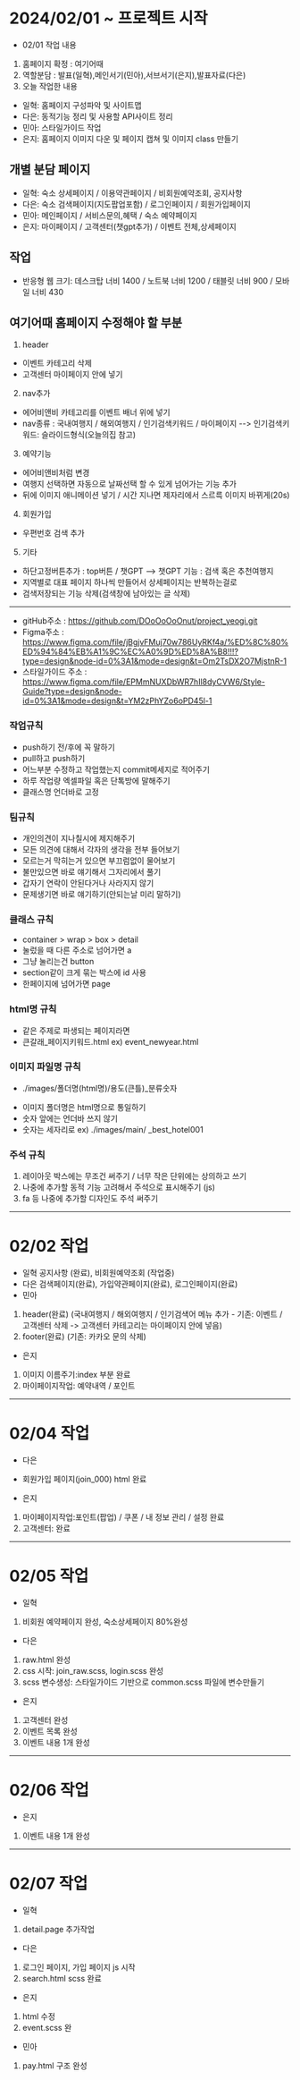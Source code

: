 # 2024/02/01 ~ 프로젝트 시작
* 02/01 작업 내용
1. 홈페이지 확정 : 여기어때
2. 역할분담 : 발표(일혁),메인서기(민아),서브서기(은지),발표자료(다은)
3. 오늘 작업한 내용
- 일혁: 홈페이지 구성파악 및 사이트맵
- 다은: 동적기능 정리 및 사용할 API사이트 정리
- 민아: 스타일가이드 작업
- 은지: 홈페이지 이미지 다운 및 페이지 캡쳐 및 이미지 class 만들기

## 개별 분담 페이지
- 일혁: 숙소 상세페이지 / 이용약관페이지 / 비회원예약조회, 공지사항
- 다은: 숙소 검색페이지(지도팝업포함) / 로그인페이지 / 회원가입페이지
- 민아: 메인페이지 / 서비스문의,혜택 / 숙소 예약페이지
- 은지: 마이페이지 / 고객센터(챗gpt추가) / 이벤트 전체,상세페이지

## 작업
- 반응형 웹 크기: 데스크탑 너비 1400 / 노트북 너비 1200 / 태블릿 너비 900 / 모바일 너비 430

## 여기어때 홈페이지 수정해야 할 부분
1. header
- 이벤트 카테고리 삭제
- 고객센터 마이페이지 안에 넣기

2. nav추가
- 에어비앤비 카테고리를 이벤트 배너 위에 넣기
- nav종류 : 국내여행지 / 해외여행지 / 인기검색키워드 / 마이페이지
--> 인기검색키워드: 슬라이드형식(오늘의집 참고)

3. 예약기능
- 에어비앤비처럼 변경
- 여행지 선택하면 자동으로 날짜선택 할 수 있게 넘어가는 기능 추가
- 뒤에 이미지 애니메이션 넣기 / 시간 지나면 제자리에서 스르륵 이미지 바뀌게(20s)

4. 회원가입
- 우편번호 검색 추가

5. 기타
- 하단고정버튼추가 : top버튼 / 챗GPT
--> 챗GPT 기능 : 검색 혹은 추천여행지
- 지역별로 대표 페이지 하나씩 만들어서 상세페이지는 반복하는걸로
- 검색저장되는 기능 삭제(검색창에 남아있는 글 삭제)

-----------------------------------------------------------------
- gitHub주소 : https://github.com/DOoOoOoOnut/project_yeogi.git
- Figma주소 : https://www.figma.com/file/jBgjvFMuj70w786UyRKf4a/%ED%8C%80%ED%94%84%EB%A1%9C%EC%A0%9D%ED%8A%B8!!!?type=design&node-id=0%3A1&mode=design&t=Om2TsDX2O7MjstnR-1
- 스타일가이드 주소 : https://www.figma.com/file/EPMmNUXDbWR7hIl8dyCVW6/Style-Guide?type=design&node-id=0%3A1&mode=design&t=YM2zPhYZo6oPD45l-1

### 작업규칙
- push하기 전/후에 꼭 말하기
- pull하고 push하기
- 어느부분 수정하고 작업했는지 commit메세지로 적어주기
- 하루 작업량 엑셀파일 혹은 단톡방에 말해주기
- 클래스명 언더바로 고정

### 팀규칙
- 개인의견이 지나칠시에 제지해주기
- 모든 의견에 대해서 각자의 생각을 전부 들어보기
- 모르는거 막히는거 있으면 부끄럼없이 물어보기
- 불만있으면 바로 얘기해서 그자리에서 풀기
- 갑자기 연락이 안된다거나 사라지지 않기
- 문제생기면 바로 얘기하기(안되는날 미리 말하기)

### 클래스 규칙
- container > wrap > box > detail
- 눌렀을 때 다른 주소로 넘어가면 a
- 그냥 눌리는건 button
- section같이 크게 묶는 박스에 id 사용
- 한페이지에 넘어가면 page

### html명 규칙
- 같은 주제로 파생되는 페이지라면
- 큰갈래_페이지키워드.html
ex) event_newyear.html

### 이미지 파일명 규칙
* ./images/폴더명(html명)/용도(큰틀)_분류숫자
- 이미지 폴더명은 html명으로 통일하기
- 숫자 앞에는 언더바 쓰지 않기
- 숫자는 세자리로
ex) ./images/main/ _best_hotel001

### 주석 규칙
1. 레이아웃 박스에는 무조건 써주기 / 너무 작은 단위에는 상의하고 쓰기
2. 나중에 추가할 동적 기능 고려해서 주석으로 표시해주기 (js)
3. fa 등 나중에 추가할 디자인도 주석 써주기

-----------------------------------------------------------------

# 02/02 작업
- 일혁 공지사항 (완료), 비회원예약조회 (작업중)
- 다은 검색페이지(완료), 가입약관페이지(완료), 로그인페이지(완료) 
- 민아
1. header(완료)
(국내여행지 / 해외여행지 / 인기검색어 메뉴 추가 - 기존: 이벤트 / 고객센터 삭제
-> 고객센터 카테고리는 마이페이지 안에 넣음)
2. footer(완료)
(기존: 카카오 문의 삭제)
- 은지
1. 이미지 이름주기:index 부분 완료
2. 마이페이지작업: 예약내역 / 포인트

------------------------------------------------------------

# 02/04 작업

- 다은 
* 회원가입 페이지(join_000) html 완료
- 은지
1. 마이페이지작업:포인트(팝업) / 쿠폰 / 내 정보 관리 / 설정 완료
2. 고객센터: 완료

---------------------------------------------------------
# 02/05 작업

- 일혁
1. 비회원 예약페이지 완성, 숙소상세페이지 80%완성
- 다은
1. raw.html 완성
2. css 시작: join_raw.scss, login.scss 완성
3. scss 변수생성: 스타일가이드 기반으로 common.scss 파일에 변수만들기
- 은지
1. 고객센터 완성
2. 이벤트 목록 완성
3. 이벤트 내용 1개 완성

-----------------------------------------------------------
# 02/06 작업
- 은지
1. 이벤트 내용 1개 완성

-----------------------------------------------------------
# 02/07 작업
- 일혁
1. detail.page 추가작업
- 다은
1. 로그인 페이지, 가입 페이지 js 시작
2. search.html scss 완료
- 은지
1. html 수정
2. event.scss 완
- 민아
1. pay.html 구조 완성